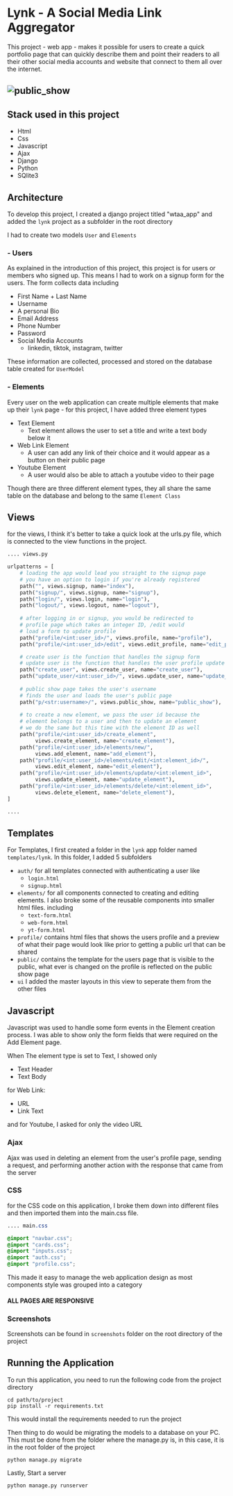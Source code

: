 # Lynk - A Social Media Link Aggregator

This project - web app - makes it possible for users to create a quick portfolio page that can quickly describe them and point their readers to all their other social media accounts and website that connect to them all over the internet.

## ![public_show](./screenshots/public_show.png)

## Stack used in this project

- Html
- Css
- Javascript
- Ajax
- Django
- Python
- SQlite3

## Architecture

To develop this project, I created a django project titled "wtaa_app" and added the `lynk` project as a subfolder in the root directory

I had to create two models `User` and `Elements`

### - Users

As explained in the introduction of this project, this project is for users or members who signed up. This means I had to work on a signup form for the users. The form collects data including

- First Name + Last Name
- Username
- A personal Bio
- Email Address
- Phone Number
- Password
- Social Media Accounts
  - linkedin, tiktok, instagram, twitter

These information are collected, processed and stored on the database table created for `UserModel`

### - Elements

Every user on the web application can create multiple elements that make up their `lynk` page - for this project, I have added three element types

- Text Element
  - Text element allows the user to set a title and write a text body below it
- Web Link Element
  - A user can add any link of their choice and it would appear as a button on their public page
- Youtube Element
  - A user would also be able to attach a youtube video to their page

Though there are three different element types, they all share the same table on the database and belong to the same `Element Class`

## Views

for the views, I think it's better to take a quick look at the urls.py file, which is connected to the view functions in the project. 

``` python
.... views.py

urlpatterns = [
    # loading the app would lead you straight to the signup page
  	# you have an option to login if you're already registered
    path("", views.signup, name="index"),
    path("signup/", views.signup, name="signup"),
    path("login/", views.login, name="login"),
    path("logout/", views.logout, name="logout"),
  
  	# after logging in or signup, you would be redirected to
    # profile page which takes an integer ID, /edit would 
    # load a form to update profile
    path("profile/<int:user_id>/", views.profile, name="profile"),
    path("profile/<int:user_id>/edit", views.edit_profile, name="edit_profile"),

    # create user is the function that handles the signup form
    # update user is the function that handles the user profile update
    path("create_user", views.create_user, name="create_user"),
    path("update_user/<int:user_id>/", views.update_user, name="update_user"),
  
    # public show page takes the user's username
    # finds the user and loads the user's public page 
    path("p/<str:username>/", views.public_show, name="public_show"),
  
    # to create a new element, we pass the user id because the 
    # element belongs to a user and then to update an element
    # we do the same but this time with the element ID as well
    path("profile/<int:user_id>/create_element",
         views.create_element, name="create_element"),
    path("profile/<int:user_id>/elements/new/",
         views.add_element, name="add_element"),
    path("profile/<int:user_id>/elements/edit/<int:element_id>/",
         views.edit_element, name="edit_element"),
    path("profile/<int:user_id>/elements/update/<int:element_id>",
         views.update_element, name="update_element"),
    path("profile/<int:user_id>/elements/delete/<int:element_id>",
         views.delete_element, name="delete_element"),
]

....
```



## Templates

For Templates, I first created a folder in the `lynk` app folder named `templates/lynk`. In this folder, I added 5 subfolders

- `auth/` for all templates connected with authenticating a user like
  - `login.html`
  - `signup.html`
- `elements/` for all components connected to creating and editing elements. I also broke some of the reusable components into smaller html files. including
  - `text-form.html`
  - `web-form.html`
  - `yt-form.html`
- `profile/` contains html files that shows the users profile and a preview of what their page would look like prior to getting a public url that can be shared
- `public/` contains the template for the users page that is visible to the public, what ever is changed on the profile is reflected on the public show page
- `ui` I added the master layouts in this view to seperate them from the other files

## Javascript

Javascript was used to handle some form events in the Element creation process. I was able to show only the form fields that were required on the Add Element page.

When The element type is set to Text, I showed only 

- Text Header
- Text Body

for Web Link:

- URL
- Link Text

and for Youtube, I asked for only the video URL

### Ajax

Ajax was used in deleting an element from the user's profile page, sending a request, and performing another action with the response that came from the server

### CSS

for the CSS code on this application, I broke them down into different files and then imported them into the main.css file.

``` css
.... main.css

@import "navbar.css";
@import "cards.css";
@import "inputs.css";
@import "auth.css";
@import "profile.css";
```

This made it easy to manage the web application design as most components style was grouped into a category

#### ALL PAGES ARE RESPONSIVE



### Screenshots

Screenshots can be found in `screenshots` folder on the root directory of the project

## Running the Application

To run this application, you need to run the following code from the project directory

```	shell
cd path/to/project
pip install -r requirements.txt
```

This would install the requirements needed to run the project


Then thing to do would be migrating the models to a database on your PC. This must be done from the folder where the manage.py is, in this case, it is in the root folder of the project

``` shell
python manage.py migrate
```

Lastly, Start a server
```shell
python manage.py runserver
```

